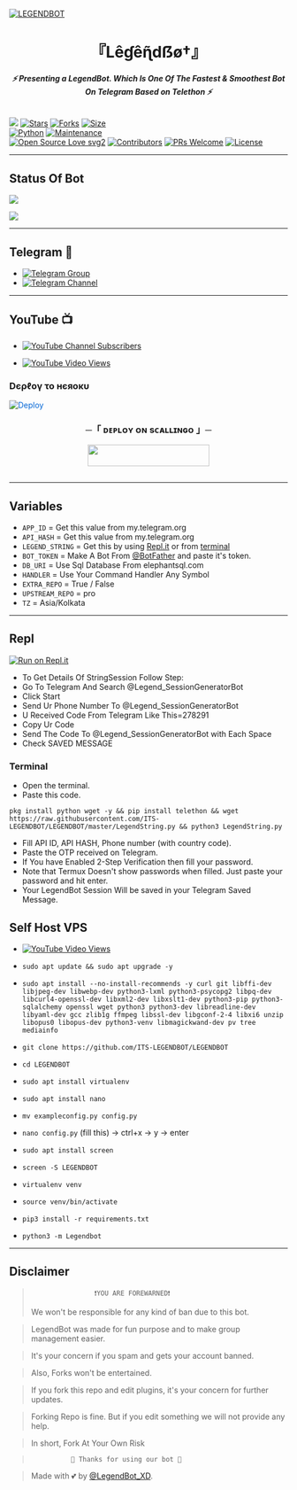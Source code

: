 [![LEGENDBOT](https://telegra.ph/file/2dfd3e6d9007aabffad92.jpg)](https://github.com/ITS-LEGENDBOT/LEGENDBOT)


<h1 align="center">
<b> 『Lêɠêɳ̃dẞø†』 </b>
</h1>

<h6 align="center">
  <b>⚡ Presenting a LegendBot. Which Is One Of The Fastest & Smoothest Bot On Telegram Based on Telethon ⚡</b>
</h6>


[![](https://img.shields.io/badge/LegendBot-v2.0-blue)](#)
[![Stars](https://img.shields.io/github/stars/LEGEND-AI/LEGENDBOT?style=flat-square&color=yellow)](https://github.com/LEGEND-AI/LEGENDBOT/stargazers)
[![Forks](https://img.shields.io/github/forks/LEGEND-AI/LEGENDBOT?style=flat-square&color=orange)](https://github.com/LEGEND-AI/LEGENDBOT/fork)
[![Size](https://img.shields.io/github/repo-size/LEGEND-AI/LEGENDBOT?style=flat-square&color=green)](https://github.com/LEGEND-AI/LEGENDBOT/)   
[![Python](https://img.shields.io/badge/Python-v3.10.2-blue)](https://www.python.org/)
[![Maintenance](https://img.shields.io/badge/Maintained%3F-yes-green.svg)](https://github.com/LEGEND-AI/LEGENDBOT/graphs/commit-activity)   
[![Open Source Love svg2](https://badges.frapsoft.com/os/v2/open-source.svg?v=103)](https://github.com/LEGEND-AI/LEGENDBOT)
[![Contributors](https://img.shields.io/github/contributors/LEGEND-AI/LEGENDBOT?style=flat-square&color=green)](https://github.com/LEGEND-AI/LEGENDBOT/graphs/contributors)
[![PRs Welcome](https://img.shields.io/badge/PRs-welcome-brightgreen.svg?style=flat-square)](https://makeapullrequest.com)
[![License](https://img.shields.io/badge/License-AGPL-blue)](https://github.com/LEGEND-AI/LEGENDBOT/blob/main/LICENSE)   

------

## Status Of Bot 
<p align="left">
    <a href="https://github.com/ADORN-12/LEGENDBOT/network/members"><img src="https://img.shields.io/github/forks/LEGEND-AI/LEGENDBOT?label=Forks&logoColor=Black&style=social"></a><p align="left"><a href="https://github.com/LEGEND-AI/LEGENDBOT/stargazers"><img src="https://img.shields.io/github/stars/LEGEND-AI/LEGENDBOT?logoColor=Blue&style=social"></a><p align="left"><a href="https://github.com/LEGEND-AI/LEGENDBOT"></a><p align="left"><a href="https://github.com/LEGEND-AI/LEGENDBOT?"></a>

------

## Telegram 🏪
- [![Telegram Group](https://img.shields.io/badge/Telegram-Group-brightgreen)](https://t.me/LegendBot_OP)
- [![Telegram Channel](https://img.shields.io/badge/Telegram-Channel-brightgreen)](https://t.me/LegendBot_AI)

------

## YouTube 📺
- [![YouTube Channel Subscribers](https://img.shields.io/youtube/channel/subscribers/UCvp8PY25PTRhFDZjLv3sVfg?style=social)](https://youtube.com/channel/UCvp8PY25PTRhFDZjLv3sVfg)

- [![YouTube Video Views](https://img.shields.io/youtube/views/CH_KO1wim2o?label=Tutorial+•+Heroku+•&style=social)](https://youtu.be/CH_KO1wim2o)

<h3> Dєρℓογ το нєяοκυ </h3>

<a href="https://heroku.com/deploy/" rel="nofollow" style="background-color: initial; box-sizing: border-box; color: #0366d6; text-decoration-line: none;"><img alt="Deploy" data-canonical-src="https://www.herokucdn.com/deploy/button.svg" src="https://camo.githubusercontent.com/83b0e95b38892b49184e07ad572c94c8038323fb/68747470733a2f2f7777772e6865726f6b7563646e2e636f6d2f6465706c6f792f627574746f6e2e737667" style="border-style: none; box-sizing: initial; max-width: 100%;" /></a></div>
</a>


<h3 align="center">
    ─「 ᴅᴇᴩʟᴏʏ ᴏɴ sᴄᴀʟʟɪɴɢᴏ 」─
    
</h3>

<p align="center"><a href="https://studio.mogenius.com//deploy?template=https://github.com/LEGEND-AI/LEGENDBOT"> <img src="https://studio.mogenius.com/deploy/button.svg" width="220" height="38.45"/></a></p>

<h2 align="center">
  

---------

## Variables

- `APP_ID`  =  Get this value from my.telegram.org
- `API_HASH`  =  Get this value from my.telegram.org
- `LEGEND_STRING`  =  Get this by using [Repl.it](#Repl) or from [terminal](#Terminal)
- `BOT_TOKEN`  =  Make A Bot From [@BotFather](https://t.me/botfather) and paste it's token.
- `DB_URI` = Use Sql Database  From elephantsql.com
- `HANDLER` = Use Your Command Handler Any Symbol
- `EXTRA_REPO` = True / False
- `UPSTREAM_REPO` = pro
- `TZ` = Asia/Kolkata 

------

## Repl

[![Run on Repl.it](https://replit.com/badge/github/LEGEND-AI/LEGENDBOT)](https://replit.com/@KrishnaJaiswal1/LEGENDBOT#main.py)

- To Get Details Of StringSession Follow Step: 
- Go To Telegram And Search @Legend_SessionGeneratorBot
- Click Start
- Send Ur Phone Number To @Legend_SessionGeneratorBot
- U Received Code From Telegram Like This=278291
- Copy Ur Code
- Send The Code To @Legend_SessionGeneratorBot with Each Space
- Check SAVED MESSAGE

### Terminal
- Open the terminal.
- Paste this code.

`pkg install python wget -y && pip install telethon && wget https://raw.githubusercontent.com/ITS-LEGENDBOT/LEGENDBOT/master/LegendString.py && python3 LegendString.py`
- Fill API ID, API HASH, Phone number (with country code).
- Paste the OTP received on Telegram.
- If You have Enabled 2-Step Verification then fill your password.
- Note that Termux Doesn't show passwords when filled. Just paste your password and hit enter.
- Your LegendBot Session Will be saved in your Telegram Saved Message.


## Self Host VPS

- [![YouTube Video Views](https://img.shields.io/youtube/views/DheBIuT1Fmg?label=Tutorial+•+SelfHost+•&style=social)](https://youtu.be/DheBIuT1Fmg)

- `sudo apt update && sudo apt upgrade -y`

- `sudo apt install --no-install-recommends -y curl git libffi-dev libjpeg-dev libwebp-dev python3-lxml python3-psycopg2 libpq-dev libcurl4-openssl-dev libxml2-dev libxslt1-dev python3-pip python3-sqlalchemy openssl wget python3 python3-dev libreadline-dev libyaml-dev gcc zlib1g ffmpeg libssl-dev libgconf-2-4 libxi6 unzip libopus0 libopus-dev python3-venv libmagickwand-dev pv tree mediainfo`

- `git clone https://github.com/ITS-LEGENDBOT/LEGENDBOT` 

- `cd LEGENDBOT`

- `sudo apt install virtualenv`

- `sudo apt install nano`

- `mv exampleconfig.py config.py`

- `nano config.py` (fill this) -> ctrl+x -> y -> enter

- `sudo apt install screen`

- `screen -S LEGENDBOT`

- `virtualenv venv`

- `source venv/bin/activate`

- `pip3 install -r requirements.txt`

- `python3 -m Legendbot`
 
------

## Disclaimer
  
>                     ❗YOU ARE FOREWARNED❗
> We won't be responsible for any kind of ban due to this bot.

> LegendBot was made for fun purpose and to make group management easier.

> It's your concern if you spam and gets your account banned.

> Also, Forks won't be entertained.

> If you fork this repo and edit plugins, it's your concern for further updates.

> Forking Repo is fine. But if you edit something we will not provide any help.

> In short, Fork At Your Own Risk    

>               💖 Thanks for using our bot 💖

</details>


> Made with 💕 by [@LegendBot_XD](https://t.me/LegendBot_XD).    

